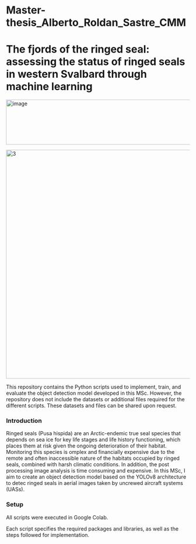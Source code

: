 # Master-thesis_Alberto_Roldan_Sastre_CMM


# The fjords of the ringed seal: assessing the status of ringed seals in western Svalbard through machine learning
<img width="1960" height="123" alt="image" src="https://github.com/user-attachments/assets/b9bbd2dc-4769-4130-8c09-4dcb920c3222" />


</p>
  </p>                 				<img width="797" height="626" alt="3" src="https://github.com/user-attachments/assets/ca788cd9-2ad6-40fc-adb3-2eba9fd0511a" />


</p>




</p>
This repository contains the Python scripts used to implement, train, and evaluate the object detection model developed in this MSc. However, the repository does not include the datasets or additional files required for the different scripts. These datasets and files can be shared upon request.
</p>

### Introduction

</p>Ringed seals (Pusa hispida) are an Arctic-endemic true seal species that depends on sea ice for key life stages and life history functioning, which places them at risk given the ongoing deterioration of their habitat. Monitoring this species is omplex and financially expensive due to the remote and often inaccessible nature of the habitats occupied by ringed seals, combined with harsh climatic conditions. In addition, the post processing image analysis is time consuming and expensive. In this MSc, I aim to create an object detection model based on the YOLOv8 architecture to detec ringed seals in aerial images taken by uncrewed aircraft systems (UASs). 

</p>



### Setup


</p> All scripts were executed in Google Colab.
</p>

</p> Each script specifies the required packages and libraries, as well as the steps followed for implementation.
</p>
















